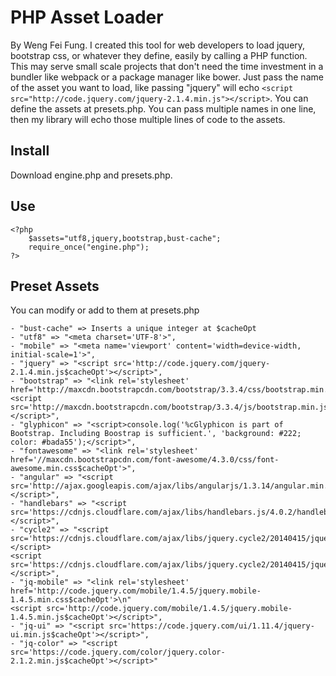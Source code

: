 PHP Asset Loader
===
By Weng Fei Fung. I created this tool for web developers to load jquery, bootstrap css, or whatever they define, easily by calling a PHP function. This may serve small scale projects that don't need the time investment in a bundler like webpack or a package manager like bower. Just pass the name of the asset you want to load, like passing "jquery" will echo `<script src="http://code.jquery.com/jquery-2.1.4.min.js"></script>`. You can define the assets at presets.php. You can pass multiple names in one line, then my library will echo those multiple lines of code to the assets.


Install
---
Download engine.php and presets.php.

Use
---
```
<?php
    $assets="utf8,jquery,bootstrap,bust-cache";
    require_once("engine.php");
?>
```

Preset Assets
--
You can modify or add to them at presets.php
```
- "bust-cache" => Inserts a unique integer at $cacheOpt 
- "utf8" => "<meta charset='UTF-8'>",
- "mobile" => "<meta name='viewport' content='width=device-width, initial-scale=1'>",
- "jquery" => "<script src='http://code.jquery.com/jquery-2.1.4.min.js$cacheOpt'></script>",
- "bootstrap" => "<link rel='stylesheet' href='http://maxcdn.bootstrapcdn.com/bootstrap/3.3.4/css/bootstrap.min.css$cacheOpt'>  
<script src='http://maxcdn.bootstrapcdn.com/bootstrap/3.3.4/js/bootstrap.min.js$cacheOpt'></script>",
- "glyphicon" => "<script>console.log('%cGlyphicon is part of Bootstrap. Including Boostrap is sufficient.', 'background: #222; color: #bada55');</script>",
- "fontawesome" => "<link rel='stylesheet' href='//maxcdn.bootstrapcdn.com/font-awesome/4.3.0/css/font-awesome.min.css$cacheOpt'>",
- "angular" => "<script src='http://ajax.googleapis.com/ajax/libs/angularjs/1.3.14/angular.min.js$cacheOpt'></script>",
- "handlebars" => "<script src='https://cdnjs.cloudflare.com/ajax/libs/handlebars.js/4.0.2/handlebars.min.js$cacheOpt'></script>",
- "cycle2" => "<script src='https://cdnjs.cloudflare.com/ajax/libs/jquery.cycle2/20140415/jquery.cycle2.core.min.js$cacheOpt'></script>  
<script src='https://cdnjs.cloudflare.com/ajax/libs/jquery.cycle2/20140415/jquery.cycle2.flip.min.js$cacheOpt'></script>",
- "jq-mobile" => "<link rel='stylesheet' href='http://code.jquery.com/mobile/1.4.5/jquery.mobile-1.4.5.min.css$cacheOpt'>\n"  
<script src='http://code.jquery.com/mobile/1.4.5/jquery.mobile-1.4.5.min.js$cacheOpt'></script>",
- "jq-ui" => "<script src='https://code.jquery.com/ui/1.11.4/jquery-ui.min.js$cacheOpt'></script>",
- "jq-color" => "<script src='https://code.jquery.com/color/jquery.color-2.1.2.min.js$cacheOpt'></script>"
```